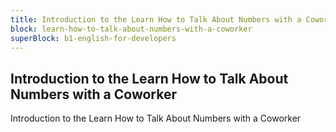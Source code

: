 ```yaml
---
title: Introduction to the Learn How to Talk About Numbers with a Coworker
block: learn-how-to-talk-about-numbers-with-a-coworker
superBlock: b1-english-for-developers
---
```


## Introduction to the Learn How to Talk About Numbers with a Coworker

Introduction to the Learn How to Talk About Numbers with a Coworker
